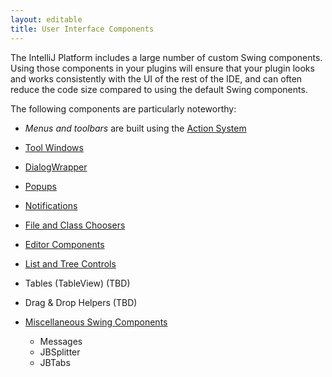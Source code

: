 ```yaml
---
layout: editable
title: User Interface Components
---
```



The IntelliJ Platform includes a large number of custom Swing components. Using those components in your plugins will ensure that your plugin looks and works consistently with the UI of the rest of the IDE, and can often reduce the code size compared to using the default Swing components.

The following components are particularly noteworthy:

*  *Menus and toolbars* are built using the [Action System](action_system.html)
*  [Tool Windows](tool_windows.html)
*  [DialogWrapper](dialog_wrapper.html)
*  [Popups](popups.html)
*  [Notifications](notifications.html)
*  [File and Class Choosers](file_and_class_choosers.html)
*  [Editor Components](editor_components.html)
*  [List and Tree Controls](lists_and_trees.html)
*  Tables (TableView) (TBD)
*  Drag & Drop Helpers (TBD)
*  [Miscellaneous Swing Components](misc_swing_components.html)

    *  Messages
    *  JBSplitter
    *  JBTabs

